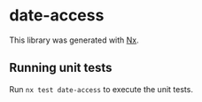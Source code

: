 # date-access

This library was generated with [Nx](https://nx.dev).

## Running unit tests

Run `nx test date-access` to execute the unit tests.
